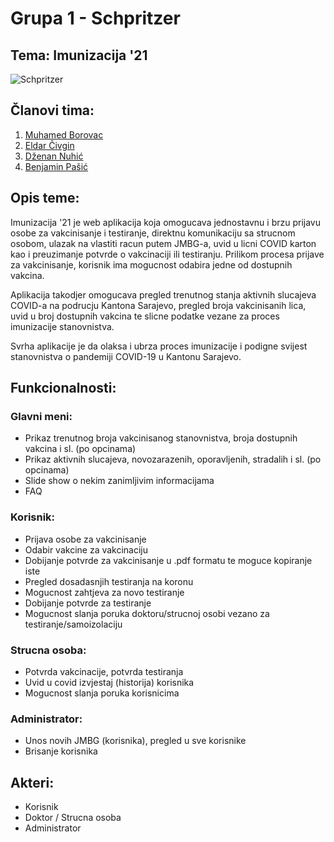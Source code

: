 # Grupa 1 - Schpritzer
## Tema: Imunizacija '21
![Schpritzer](https://user-images.githubusercontent.com/73041886/112235549-2cf4c880-8c3f-11eb-8bd7-f4aa65fa27e7.png)

## Članovi tima:
1. [Muhamed Borovac](https://github.com/mborovac1)
2. [Eldar Čivgin](https://github.com/ecivgin1)
3. [Dženan Nuhić](https://github.com/dnuhic)
4. [Benjamin Pašić](https://github.com/bpasic1)
## Opis teme:
Imunizacija '21 je web aplikacija koja omogucava jednostavnu i brzu prijavu osobe za vakcinisanje i testiranje, direktnu komunikaciju sa strucnom osobom, ulazak na vlastiti racun putem JMBG-a, uvid u licni COVID karton kao i preuzimanje potvrde o vakcinaciji ili testiranju. 
Prilikom procesa prijave za vakcinisanje, korisnik ima mogucnost odabira jedne od dostupnih vakcina.

Aplikacija takodjer omogucava pregled trenutnog stanja aktivnih slucajeva COVID-a na podrucju Kantona Sarajevo, pregled broja vakcinisanih lica, uvid u broj dostupnih vakcina te slicne podatke vezane za proces imunizacije stanovnistva.

Svrha aplikacije je da olaksa i ubrza proces imunizacije i podigne svijest stanovnistva o pandemiji COVID-19 u Kantonu Sarajevo.

## Funkcionalnosti:
### Glavni meni:
- Prikaz trenutnog broja vakcinisanog stanovnistva, broja dostupnih vakcina i sl. (po opcinama)
- Prikaz aktivnih slucajeva, novozarazenih, oporavljenih, stradalih i sl. (po opcinama)
- Slide show o nekim zanimljivim informacijama
- FAQ
### Korisnik:
- Prijava osobe za vakcinisanje
- Odabir vakcine za vakcinaciju
- Dobijanje potvrde za vakcinisanje u .pdf formatu te moguce kopiranje iste
- Pregled dosadasnjih testiranja na koronu
- Mogucnost zahtjeva za novo testiranje
- Dobijanje potvrde za testiranje
- Mogucnost slanja poruka doktoru/strucnoj osobi vezano za testiranje/samoizolaciju
### Strucna osoba:
- Potvrda vakcinacije, potvrda testiranja
- Uvid u covid izvjestaj (historija) korisnika
- Mogucnost slanja poruka korisnicima
### Administrator:
- Unos novih JMBG (korisnika), pregled u sve korisnike
- Brisanje korisnika
 
## Akteri:
- Korisnik
- Doktor / Strucna osoba
- Administrator
